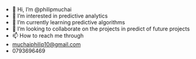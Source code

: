 - 👋 Hi, I’m @philipmuchai
- 👀 I’m interested in predictive analytics
- 🌱 I’m currently learning predictive algorithms 
- 💞️ I’m looking to collaborate on the projects in predict of future projects 
- 📫 How to reach me through
- muchaiphilip10@gmail.com
- 0793696469

<!---
philipmuchai/philipmuchai is a ✨ special ✨ repository because its `README.md` (this file) appears on your GitHub profile.
You can click the Preview link to take a look at your changes.
--->
